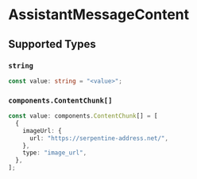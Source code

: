 # AssistantMessageContent


## Supported Types

### `string`

```typescript
const value: string = "<value>";
```

### `components.ContentChunk[]`

```typescript
const value: components.ContentChunk[] = [
  {
    imageUrl: {
      url: "https://serpentine-address.net/",
    },
    type: "image_url",
  },
];
```

